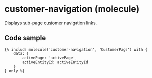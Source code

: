 # customer-navigation (molecule)

Displays sub-page customer navigation links.

## Code sample

```
{% include molecule('customer-navigation', 'CustomerPage') with {
    data: {
        activePage: 'activePage',
        activeEntityId: activeEntityId
    }
} only %}
```
